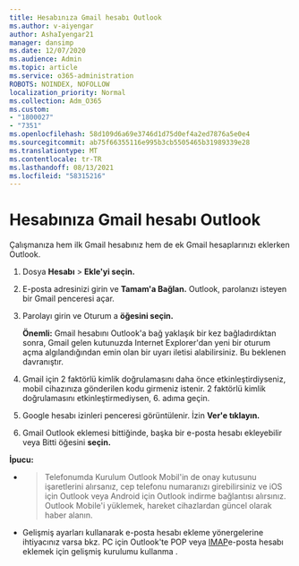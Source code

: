 ```yaml
---
title: Hesabınıza Gmail hesabı Outlook
ms.author: v-aiyengar
author: AshaIyengar21
manager: dansimp
ms.date: 12/07/2020
ms.audience: Admin
ms.topic: article
ms.service: o365-administration
ROBOTS: NOINDEX, NOFOLLOW
localization_priority: Normal
ms.collection: Adm_O365
ms.custom:
- "1800027"
- "7351"
ms.openlocfilehash: 58d109d6a69e3746d1d75d0ef4a2ed7876a5e0e4
ms.sourcegitcommit: ab75f66355116e995b3cb5505465b31989339e28
ms.translationtype: MT
ms.contentlocale: tr-TR
ms.lasthandoff: 08/13/2021
ms.locfileid: "58315216"
---
```

# <a name="add-a-gmail-account-to-outlook"></a>Hesabınıza Gmail hesabı Outlook

Çalışmanıza hem ilk Gmail hesabınız hem de ek Gmail hesaplarınızı eklerken Outlook.

1. Dosya **Hesabı**  >  **Ekle'yi seçin.**
1. E-posta adresinizi girin ve **Tamam'a Bağlan.** Outlook, parolanızı isteyen bir Gmail penceresi açar. 
1. Parolayı girin ve Oturum a **öğesini seçin.**

    **Önemli:** Gmail hesabını Outlook'a bağ yaklaşık bir kez bağladırdıktan sonra, Gmail gelen kutunuzda Internet Explorer'dan yeni bir oturum açma algılandığından emin olan bir uyarı iletisi alabilirsiniz. Bu beklenen davranıştır.

4. Gmail için 2 faktörlü kimlik doğrulamasını daha önce etkinleştirdiyseniz, mobil cihazınıza gönderilen kodu girmeniz istenir. 2 faktörlü kimlik doğrulamasını etkinleştirmediysen, 6. adıma geçin.
1. Google hesabı izinleri penceresi görüntülenir. İzin **Ver'e tıklayın.**
1. Gmail Outlook eklemesi bittiğinde, başka bir e-posta hesabı ekleyebilir veya Bitti öğesini **seçin.**

**İpucu:**
- > Telefonumda Kurulum Outlook Mobil'in de onay kutusunu işaretlerini alırsanız, cep telefonu numaranızı girebilirsiniz ve iOS için Outlook veya Android için Outlook indirme bağlantısı alırsınız. Outlook Mobile'i yüklemek, hareket cihazlardan güncel olarak haber alanın.
- Gelişmiş ayarları kullanarak e-posta hesabı ekleme yönergelerine ihtiyacınız varsa bkz. PC için Outlook'te POP veya [IMAP](https://support.microsoft.com/office/change-or-update-email-account-settings-in-outlook-for-windows-560a9065-3c3a-4ec5-a24f-cdb9a8d622a2#bkmk_advanced)e-posta hesabı eklemek için gelişmiş kurulumu kullanma .
